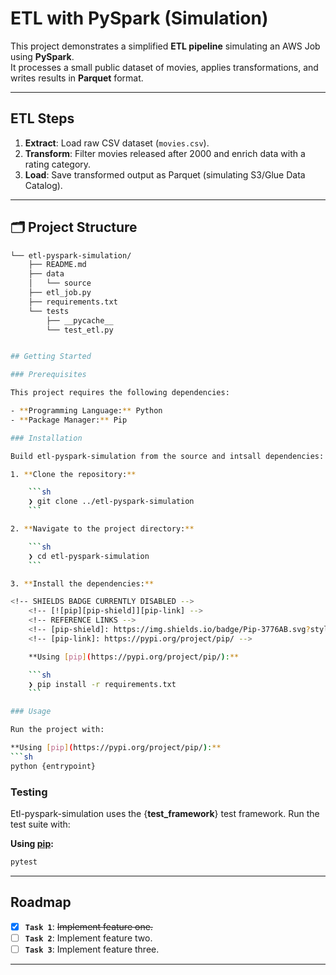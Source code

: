 # ETL with PySpark (Simulation)

This project demonstrates a simplified **ETL pipeline** simulating an AWS Job using **PySpark**.  
It processes a small public dataset of movies, applies transformations, and writes results in **Parquet** format.

---

## ETL Steps
1. **Extract**: Load raw CSV dataset (`movies.csv`).  
2. **Transform**: Filter movies released after 2000 and enrich data with a rating category.  
3. **Load**: Save transformed output as Parquet (simulating S3/Glue Data Catalog).  

---

## 🗂 Project Structure
```sh
└── etl-pyspark-simulation/
    ├── README.md
    ├── data
    │   └── source
    ├── etl_job.py
    ├── requirements.txt
    └── tests
        ├── __pycache__
        └── test_etl.py


## Getting Started

### Prerequisites

This project requires the following dependencies:

- **Programming Language:** Python
- **Package Manager:** Pip

### Installation

Build etl-pyspark-simulation from the source and intsall dependencies:

1. **Clone the repository:**

    ```sh
    ❯ git clone ../etl-pyspark-simulation
    ```

2. **Navigate to the project directory:**

    ```sh
    ❯ cd etl-pyspark-simulation
    ```

3. **Install the dependencies:**

<!-- SHIELDS BADGE CURRENTLY DISABLED -->
	<!-- [![pip][pip-shield]][pip-link] -->
	<!-- REFERENCE LINKS -->
	<!-- [pip-shield]: https://img.shields.io/badge/Pip-3776AB.svg?style={badge_style}&logo=pypi&logoColor=white -->
	<!-- [pip-link]: https://pypi.org/project/pip/ -->

	**Using [pip](https://pypi.org/project/pip/):**

	```sh
	❯ pip install -r requirements.txt
	```

### Usage

Run the project with:

**Using [pip](https://pypi.org/project/pip/):**
```sh
python {entrypoint}
```

### Testing

Etl-pyspark-simulation uses the {__test_framework__} test framework. Run the test suite with:

**Using [pip](https://pypi.org/project/pip/):**
```sh
pytest
```

---

## Roadmap

- [X] **`Task 1`**: <strike>Implement feature one.</strike>
- [ ] **`Task 2`**: Implement feature two.
- [ ] **`Task 3`**: Implement feature three.

---
